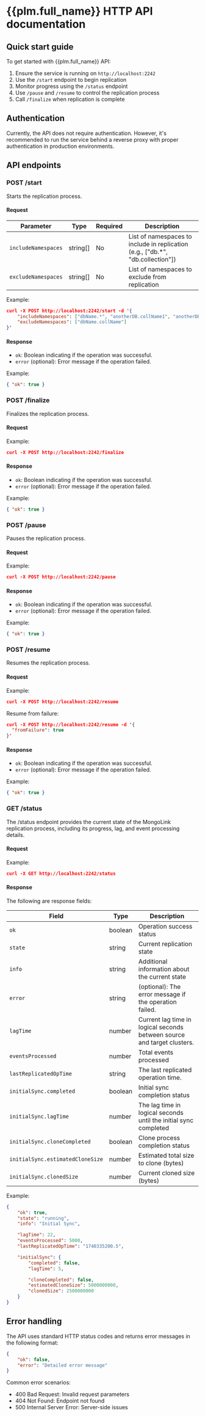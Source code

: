 # {{plm.full_name}} HTTP API documentation

## Quick start guide

To get started with {{plm.full_name}} API:

1. Ensure the service is running on `http://localhost:2242`
2. Use the `/start` endpoint to begin replication
3. Monitor progress using the `/status` endpoint
4. Use `/pause` and `/resume` to control the replication process
5. Call `/finalize` when replication is complete

## Authentication

Currently, the API does not require authentication. However, it's recommended to run the service behind a reverse proxy with proper authentication in production environments.

## API endpoints

### POST /start

Starts the replication process.

#### Request 

| Parameter | Type | Required | Description |
|-----------|------|----------|-------------|
| `includeNamespaces` | string[] | No | List of namespaces to include in replication (e.g., ["db.*", "db.collection"]) |
| `excludeNamespaces` | string[] | No | List of namespaces to exclude from replication |

Example:

```json
curl -X POST http://localhost:2242/start -d '{
    "includeNamespaces": ["dbName.*", "anotherDB.collName1", "anotherDB.collName2"],
    "excludeNamespaces": ["dbName.collName"]
}'
```

#### Response

- `ok`: Boolean indicating if the operation was successful.
- `error` (optional): Error message if the operation failed.

Example:

```json
{ "ok": true }
```

### POST /finalize

Finalizes the replication process.

#### Request 

Example:

```json
curl -X POST http://localhost:2242/finalize
```

#### Response

- `ok`: Boolean indicating if the operation was successful.
- `error` (optional): Error message if the operation failed.

Example:

```json
{ "ok": true }
```

### POST /pause

Pauses the replication process.

#### Request 

Example:

```json
curl -X POST http://localhost:2242/pause
```

#### Response

- `ok`: Boolean indicating if the operation was successful.
- `error` (optional): Error message if the operation failed.

Example:

```json
{ "ok": true }
```

### POST /resume

Resumes the replication process.

#### Request

Example:

```json
curl -X POST http://localhost:2242/resume
```

Resume from failure:

```json
curl -X POST http://localhost:2242/resume -d '{
  "fromFailure": true
}'
```

#### Response

- `ok`: Boolean indicating if the operation was successful.
- `error` (optional): Error message if the operation failed.

Example:

```json
{ "ok": true }
```

### GET /status

The /status endpoint provides the current state of the MongoLink replication process, including its progress, lag, and event processing details.

#### Request

Example:

```json
curl -X GET http://localhost:2242/status
```

#### Response

The following are response fields:

| Field | Type | Description |
|-------|------|-------------|
| `ok` | boolean | Operation success status |
| `state` | string | Current replication state |
| `info` | string | Additional information about the current state|
| `error`| string | (optional): The error message if the operation failed.
| `lagTime` | number | Current lag time in logical seconds between source and target clusters. |
| `eventsProcessed` | number | Total events processed |
| `lastReplicatedOpTime` | string | The last replicated operation time.|
| `initialSync.completed` | boolean | Initial sync completion status |
| `initialSync.lagTime` | number | The lag time in logical seconds until the initial sync completed|
| `initialSync.cloneCompleted` | boolean | Clone process completion status |
| `initialSync.estimatedCloneSize` | number | Estimated total size to clone (bytes) |
| `initialSync.clonedSize` | number | Current cloned size (bytes) |


Example:

```json
{
    "ok": true,
    "state": "running",
    "info": "Initial Sync",

    "lagTime": 22,
    "eventsProcessed": 5000,
    "lastReplicatedOpTime": "1740335200.5",

    "initialSync": {
        "completed": false,
        "lagTime": 5,

        "cloneCompleted": false,
        "estimatedCloneSize": 5000000000,
        "clonedSize": 2500000000
    }
}
```

## Error handling

The API uses standard HTTP status codes and returns error messages in the following format:

```json
{
    "ok": false,
    "error": "Detailed error message"
}
```

Common error scenarios:

- 400 Bad Request: Invalid request parameters
- 404 Not Found: Endpoint not found
- 500 Internal Server Error: Server-side issues



